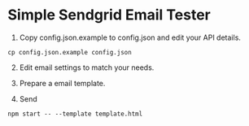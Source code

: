 # Simple Sendgrid Email Tester

1. Copy config.json.example to config.json and edit your API details.

```
cp config.json.example config.json
```

2. Edit email settings to match your needs.

3. Prepare a email template.

4. Send

```
npm start -- --template template.html
```

